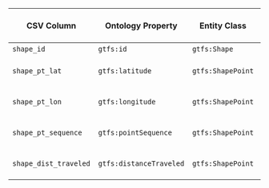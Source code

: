 | CSV Column           | Ontology Property | Entity Class | Rel. Entity Class | Subject Generation    | Join Condition | Datatype | Function Name | Function Output |
| --- | --- | --- | --- | --- | --- | --- | --- | --- |
| `shape_id` | `gtfs:id` | `gtfs:Shape` | — | `GenerateShapeSubject(shape_id)` | — | `xsd:string` | — | `GenerateShapeSubject` `http://example.org/shapes/{shape_id}` |
| `shape_pt_lat` | `gtfs:latitude` | `gtfs:ShapePoint` | — | `GenerateShapePointSubject(...)` | Linked via `gtfs:shapePoint` to parent Shape | `geo:lat` (xsd:float) | — | `GenerateShapePointSubject` `http://example.org/shape_points/{shape_id}_{shape_pt_sequence}` |
| `shape_pt_lon` | `gtfs:longitude` | `gtfs:ShapePoint` | — | `GenerateShapePointSubject(...)` | Linked via `gtfs:shapePoint` to parent Shape | `geo:long` (xsd:float) | — | `GenerateShapePointSubject` Same as above |
| `shape_pt_sequence` | `gtfs:pointSequence` | `gtfs:ShapePoint` | — | `GenerateShapePointSubject(...)` | Linked via `gtfs:shapePoint` to parent Shape | `xsd:nonNegativeInteger` | — | `GenerateShapePointSubject` Same as above |
| `shape_dist_traveled` | `gtfs:distanceTraveled` | `gtfs:ShapePoint` | — | `GenerateShapePointSubject(...)` | Linked via `gtfs:shapePoint` to parent Shape | `gtfs:nonNegativeFloat` | — | — |
